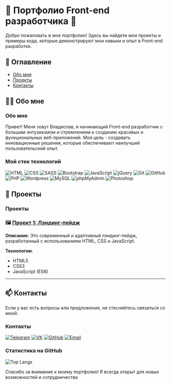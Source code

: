# 🌟 Портфолио Front-end разработчика 🌟

Добро пожаловать в мое портфолио! Здесь вы найдете мои проекты и примеры кода, которые демонстрируют мои навыки и опыт в Front-end разработке.

## 📖 Оглавление

- [Обо мне](#обо-мне)
- [Проекты](#проекты)
- [Контакты](#контакты)

## 👨‍💻 Обо мне
### Обо мне
Привет! Меня зовут Владислав, я начинающий Front-end разработчик с большим энтузиазмом и стремлением к созданию красивых и функциональных веб-приложений. Моя цель - создавать инновационные решения, которые обеспечивают наилучший пользовательский опыт.

### Мой стек технологий
![HTML](https://img.shields.io/badge/-HTML-333?style=for-the-badge&logo=html5)
![CSS](https://img.shields.io/badge/-CSS-333?style=for-the-badge&logo=css3&logoColor=blue)
![SASS](https://img.shields.io/badge/-SASS-333?style=for-the-badge&logo=SASS)
![Bootstrap](https://img.shields.io/badge/-Bootstrap-333?style=for-the-badge&logo=Bootstrap)
![JavaScript](https://img.shields.io/badge/-JavaScript-333?style=for-the-badge&logo=javascript)
![jQuery](https://img.shields.io/badge/-jQuery-333?style=for-the-badge&logo=jQuery&logoColor=blue)
![Git](https://img.shields.io/badge/-Git-333?style=for-the-badge&logo=Git)
![GitHub](https://img.shields.io/badge/-GitHub-333?style=for-the-badge&logo=GitHub)
![PHP](https://img.shields.io/badge/-PHP-333?style=for-the-badge&logo=PHP)
![Wordpress](https://img.shields.io/badge/-Wordpress-333?style=for-the-badge&logo=Wordpress&logoColor=blue)
![MySQL](https://img.shields.io/badge/-MySQL-333?style=for-the-badge)
![phpMyAdmin](https://img.shields.io/badge/-phpMyAdmin-333?style=for-the-badge)
![Photoshop](https://img.shields.io/badge/-Photoshop-333?style=for-the-badge&logo=Photoshop)


## 🚀 Проекты
### Проекты
### 🖼️ [Проект 1: Лэндинг-пейдж](https://github.com/vlad-ryad/-course_work)

**Описание**: Это современный и адаптивный лэндинг-пейдж, разработанный с использованием HTML, CSS и JavaScript.

**Технологии**:
- HTML5
- CSS3
- JavaScript (ES6)


---

## 📫 Контакты

Если у вас есть вопросы или предложения, не стесняйтесь связаться со мной:
### Контакты

[![Telegram](https://img.shields.io/badge/-Telegram-333?style=for-the-badge&logo=telegram&logoColor=27A0D9)](https://t.me/qqqwerty9)
[![VK](https://img.shields.io/badge/-VK-333?style=for-the-badge&logo=Vk&logoColor=27A0D9)](https://vk.com/youngvlados)
[![GitHub](https://img.shields.io/badge/-GitHub-333?style=for-the-badge&logo=GitHub&logoColor=fff)](https://github.com/vlad-ryad)
[![Email](https://img.shields.io/badge/-Email-333?style=for-the-badge&logo=gmail&logoColor=white)](mailto:work.ryadinsky@gmail.com)

### Статистика на GitHub
![Top Langs](https://github-readme-stats.vercel.app/api/top-langs/?username=vlad-ryad&layout=compact&theme=dark)

Спасибо за внимание к моему портфолио! Я всегда открыт для новых возможностей и сотрудничества
